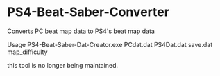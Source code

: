 # PS4-Beat-Saber-Converter
Converts PC beat map data to PS4's beat map data

Usage PS4-Beat-Saber-Dat-Creator.exe PCdat.dat PS4Dat.dat save.dat map_difficulty

this tool is no longer being maintained.
